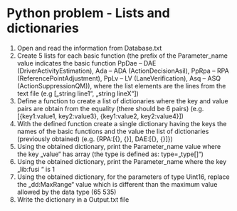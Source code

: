 # Python problem - Lists and dictionaries

1. Open and read the information from Database.txt
2. Create 5 lists for each basic function (the prefix of the Parameter_name value indicates the basic function PpDae – DAE (DriverActivityEstimation), Ada – ADA (ActionDecisionAsil), PpRpa – RPA (ReferencePointAdjustment), PpLv – LV (LaneVerification), Asq – ASQ (ActionSuppressionQM)), where the list elements are the lines from the text file (e.g [„string line1“, „string lineX“])
3. Define a function to create a list of dictionaries where the key and value pairs are obtain from the equality (there should be 6 pairs) (e.g. [{key1:value1, key2:value3}, {key1:value2, key2:value4}])
4. With the defined function create a single dictionary having the keys the names of the basic functions and the value the list of dictionaries (previously obtained) (e.g. {RPA:[{}, {}], DAE:[{}, {}]})
5. Using the obtained dictionary, print the Parameter_name value where the key „value“ has array (the type is defined as: type=„type[]“)
6. Using the obtained dictionary, print the Parameter_name where the key „lib:fusi “ is 1
7. Using the obtained dictionary, for the parameters of type Uint16, replace the „dd:MaxRange“ value which is different than the maximum value allowed by the data type (65 535)
8. Write the dictionary in a Output.txt file
